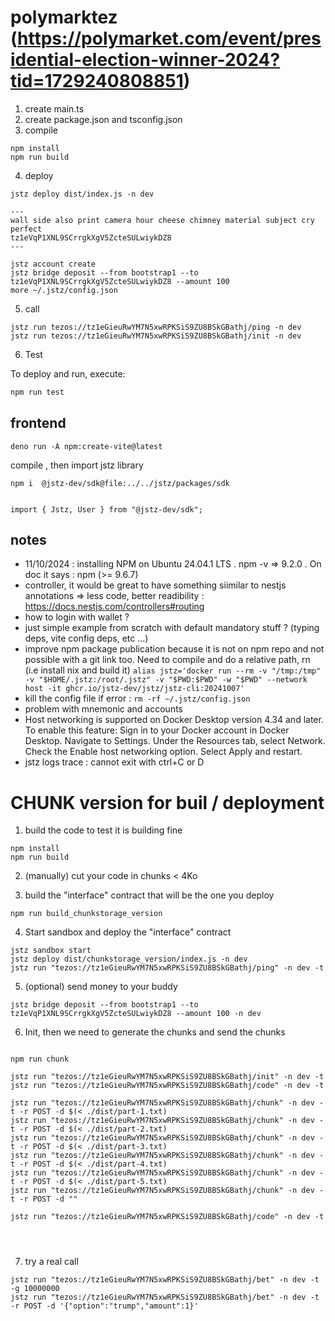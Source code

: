 # polymarktez (https://polymarket.com/event/presidential-election-winner-2024?tid=1729240808851)

1. create main.ts
2. create package.json and tsconfig.json
3. compile

```
npm install
npm run build
```

4. deploy

```
jstz deploy dist/index.js -n dev

---
wall side also print camera hour cheese chimney material subject cry perfect
tz1eVqP1XNL9SCrrgkXgV5ZcteSULwiykDZ8
---

jstz account create
jstz bridge deposit --from bootstrap1 --to tz1eVqP1XNL9SCrrgkXgV5ZcteSULwiykDZ8 --amount 100
more ~/.jstz/config.json
```

5. call

```
jstz run tezos://tz1eGieuRwYM7N5xwRPKSiS9ZU8BSkGBathj/ping -n dev
jstz run tezos://tz1eGieuRwYM7N5xwRPKSiS9ZU8BSkGBathj/init -n dev

```

6. Test

To deploy and run, execute:

```sh
npm run test
```

## frontend

```
deno run -A npm:create-vite@latest
```

compile , then import jstz library

```
npm i  @jstz-dev/sdk@file:../../jstz/packages/sdk


import { Jstz, User } from "@jstz-dev/sdk";
```

## notes

- 11/10/2024 : installing NPM on Ubuntu 24.04.1 LTS . npm -v => 9.2.0 . On doc it says : npm (>= 9.6.7)
- controller, it would be great to have something siimilar to nestjs annotations => less code, better readibility : https://docs.nestjs.com/controllers#routing
- how to login with wallet ?
- just simple example from scratch with default mandatory stuff ? (typing deps, vite config deps, etc ...)
- improve npm package publication because it is not on npm repo and not possible with a git link too. Need to compile and do a relative path, rn (i.e install nix and build it)
  `alias jstz='docker run --rm -v "/tmp:/tmp" -v "$HOME/.jstz:/root/.jstz" -v "$PWD:$PWD" -w "$PWD" --network host -it ghcr.io/jstz-dev/jstz/jstz-cli:20241007'`
- kill the config file if error : `rm -rf ~/.jstz/config.json`
- problem with mnemonic and accounts
- Host networking is supported on Docker Desktop version 4.34 and later. To enable this feature:
  Sign in to your Docker account in Docker Desktop.
  Navigate to Settings.
  Under the Resources tab, select Network.
  Check the Enable host networking option.
  Select Apply and restart.
- jstz logs trace : cannot exit with ctrl+C or D

# CHUNK version for buil / deployment

1. build the code to test it is building fine

```
npm install
npm run build
```

2. (manually) cut your code in chunks < 4Ko

3. build the "interface" contract that will be the one you deploy

```
npm run build_chunkstorage_version
```

4. Start sandbox and deploy the "interface" contract

```
jstz sandbox start
jstz deploy dist/chunkstorage_version/index.js -n dev
jstz run "tezos://tz1eGieuRwYM7N5xwRPKSiS9ZU8BSkGBathj/ping" -n dev -t
```

5. (optional) send money to your buddy

```
jstz bridge deposit --from bootstrap1 --to tz1eVqP1XNL9SCrrgkXgV5ZcteSULwiykDZ8 --amount 100 -n dev
```

6. Init, then we need to generate the chunks and send the chunks

```

npm run chunk

jstz run "tezos://tz1eGieuRwYM7N5xwRPKSiS9ZU8BSkGBathj/init" -n dev -t
jstz run "tezos://tz1eGieuRwYM7N5xwRPKSiS9ZU8BSkGBathj/code" -n dev -t

jstz run "tezos://tz1eGieuRwYM7N5xwRPKSiS9ZU8BSkGBathj/chunk" -n dev -t -r POST -d $(< ./dist/part-1.txt)
jstz run "tezos://tz1eGieuRwYM7N5xwRPKSiS9ZU8BSkGBathj/chunk" -n dev -t -r POST -d $(< ./dist/part-2.txt)
jstz run "tezos://tz1eGieuRwYM7N5xwRPKSiS9ZU8BSkGBathj/chunk" -n dev -t -r POST -d $(< ./dist/part-3.txt)
jstz run "tezos://tz1eGieuRwYM7N5xwRPKSiS9ZU8BSkGBathj/chunk" -n dev -t -r POST -d $(< ./dist/part-4.txt)
jstz run "tezos://tz1eGieuRwYM7N5xwRPKSiS9ZU8BSkGBathj/chunk" -n dev -t -r POST -d $(< ./dist/part-5.txt)
jstz run "tezos://tz1eGieuRwYM7N5xwRPKSiS9ZU8BSkGBathj/chunk" -n dev -t -r POST -d ""

jstz run "tezos://tz1eGieuRwYM7N5xwRPKSiS9ZU8BSkGBathj/code" -n dev -t




```

7. try a real call



```
jstz run "tezos://tz1eGieuRwYM7N5xwRPKSiS9ZU8BSkGBathj/bet" -n dev -t -g 10000000
jstz run "tezos://tz1eGieuRwYM7N5xwRPKSiS9ZU8BSkGBathj/bet" -n dev -t -r POST -d '{"option":"trump","amount":1}'
```
